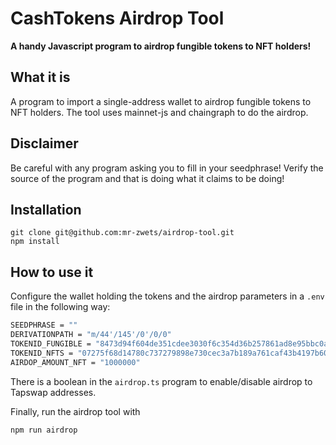 # CashTokens Airdrop Tool

**A handy Javascript program to airdrop fungible tokens to NFT holders!**

## What it is

A program to import a single-address wallet to airdrop fungible tokens to NFT holders.
The tool uses mainnet-js and chaingraph to do the airdrop.

## Disclaimer

Be careful with any program asking you to fill in your seedphrase!
Verify the source of the program and that is doing what it claims to be doing!

## Installation

```
git clone git@github.com:mr-zwets/airdrop-tool.git
npm install
```

## How to use it

Configure the wallet holding the tokens and the airdrop parameters in a `.env` file in the following way:

```bash
SEEDPHRASE = ""
DERIVATIONPATH = "m/44'/145'/0'/0/0"
TOKENID_FUNGIBLE = "8473d94f604de351cdee3030f6c354d36b257861ad8e95bbc0a06fbab2a2f9cf"
TOKENID_NFTS = "07275f68d14780c737279898e730cec3a7b189a761caf43b4197b60a7c891a97"
AIRDOP_AMOUNT_NFT = "1000000"
```

There is a boolean in the `airdrop.ts` program to enable/disable airdrop to Tapswap addresses.

Finally, run the airdrop tool with

```
npm run airdrop
```